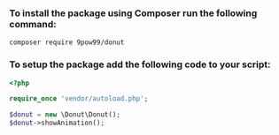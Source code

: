 ### To install the package using Composer run the following command:
```
composer require 9pow99/donut
```


### To setup the package add the following code to your script:
```php
<?php

require_once 'vendor/autoload.php';

$donut = new \Donut\Donut();
$donut->showAnimation();
```
